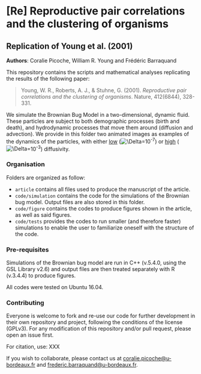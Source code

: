 # [Re] Reproductive pair correlations and the clustering of organisms
## Replication of Young et al. (2001)

**Authors**: Coralie Picoche, William R. Young and Frédéric Barraquand

This repository contains the scripts and mathematical analyses replicating the results of the following paper:

> Young, W. R., Roberts, A. J., & Stuhne, G. (2001). _Reproductive pair correlations and the clustering of organisms_. Nature, 412(6844), 328-331.

We simulate the Brownian Bug Model in a two-dimensional, dynamic fluid. These particles are subject to both demographic processes (birth and death), and hydrodynamic processes that move them around (diffusion and advection). We provide in this folder two animated images as examples of the dynamics of the particles, with either [low](./gif_lowDelta.gif ) (![\Delta](https://latex.codecogs.com/svg.latex?\Delta)=10<sup>-7</sup>) or [high](./gif_highDelta.gif) (![\Delta](https://latex.codecogs.com/svg.latex?\Delta)=10<sup>-3</sup>) diffusivity. 

### Organisation

Folders are organized as follow:

* `article` contains all files used to produce the manuscript of the article.
* `code/simulation` contains the code for the simulations of the Brownian bug model. Output files are also stored in this folder.
* `code/figure` contains the codes to produce figures shown in the article, as well as said figures.
* `code/tests` provides the codes to run smaller (and therefore faster) simulations to enable the user to familiarize oneself with the structure of the code.

### Pre-requisites

Simulations of the Brownian bug model are run in C++ (v.5.4.0, using the GSL Library v2.6) and output files are then treated separately with R (v.3.4.4) to produce figures.

All codes were tested on Ubuntu 16.04.

### Contributing

Everyone is welcome to fork and re-use our code for further development in their own repository and project, following the conditions of the license (GPLv3). For any modification of this repository and/or pull request, please open an issue first.

For citation, use:
XXX 

If you wish to collaborate, please contact us at [coralie.picoche@u-bordeaux.fr](mailto:coralie.picoche@u-bordeaux.fr) and [frederic.barraquand@u-bordeaux.fr](mailto:frederic.barraquand@u-bordeaux.fr). 
